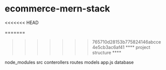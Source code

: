 # ecommerce-mern-stack
<<<<<<< HEAD

=======
>>>>>>> 765710d28153b775824146abcce4e5cb3ac6af41
**** project structure **** 


 node_modules
 src 
   conterollers
   routes
   models
   app.js
   database

